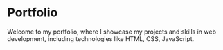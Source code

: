 # Portfolio
Welcome to my  portfolio, where I showcase my projects and skills in web development, including technologies like HTML, CSS, JavaScript.
